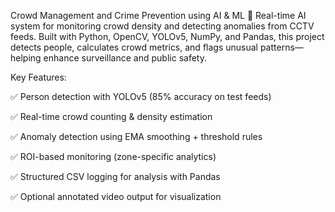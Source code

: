 Crowd Management and Crime Prevention using AI & ML
🚨 Real-time AI system for monitoring crowd density and detecting anomalies from CCTV feeds. Built with Python, OpenCV, YOLOv5, NumPy, and Pandas, this project detects people, calculates crowd metrics, and flags unusual patterns—helping enhance surveillance and public safety.

Key Features:

✅ Person detection with YOLOv5 (85% accuracy on test feeds)

✅ Real-time crowd counting & density estimation

✅ Anomaly detection using EMA smoothing + threshold rules

✅ ROI-based monitoring (zone-specific analytics)

✅ Structured CSV logging for analysis with Pandas

✅ Optional annotated video output for visualization
